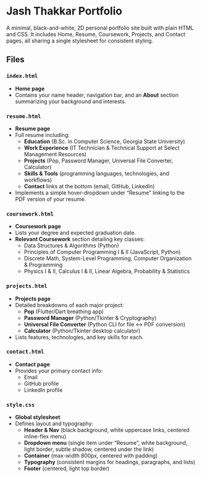 # Jash Thakkar Portfolio

A minimal, black-and-white, 2D personal portfolio site built with plain HTML and CSS. It includes Home, Resume, Coursework, Projects, and Contact pages, all sharing a single stylesheet for consistent styling.

## Files

### `index.html`
- **Home page**  
- Contains your name header, navigation bar, and an **About** section summarizing your background and interests.

### `resume.html`
- **Resume page**  
- Full resume including:
  - **Education** (B.Sc. in Computer Science, Georgia State University)
  - **Work Experience** (IT Technician & Technical Support at Select Management Resources)
  - **Projects** (Pop, Password Manager, Universal File Converter, Calculator)
  - **Skills & Tools** (programming languages, technologies, and workflows)
  - **Contact** links at the bottom (email, GitHub, LinkedIn)
- Implements a simple hover-dropdown under “Resume” linking to the PDF version of your resume.

### `coursework.html`
- **Coursework page**  
- Lists your degree and expected graduation date.
- **Relevant Coursework** section detailing key classes:
  - Data Structures & Algorithms (Python)
  - Principles of Computer Programming I & II (JavaScript, Python)
  - Discrete Math, System-Level Programming, Computer Organization & Programming
  - Physics I & II, Calculus I & II, Linear Algebra, Probability & Statistics

### `projects.html`
- **Projects page**  
- Detailed breakdowns of each major project:
  - **Pop** (Flutter/Dart breathing app)
  - **Password Manager** (Python/Tkinter & Cryptography)
  - **Universal File Converter** (Python CLI for file ↔ PDF conversion)
  - **Calculator** (Python/Tkinter desktop calculator)
- Lists features, technologies, and key skills for each.

### `contact.html`
- **Contact page**  
- Provides your primary contact info:
  - Email
  - GitHub profile
  - LinkedIn profile

### `style.css`
- **Global stylesheet**  
- Defines layout and typography:
  - **Header & Nav** (black background, white uppercase links, centered inline-flex menu)
  - **Dropdown menu** (single item under “Resume”, white background, light border, subtle shadow, centered under the link)
  - **Container** (max-width 800px, centered with padding)
  - **Typography** (consistent margins for headings, paragraphs, and lists)
  - **Footer** (centered, light top border)

